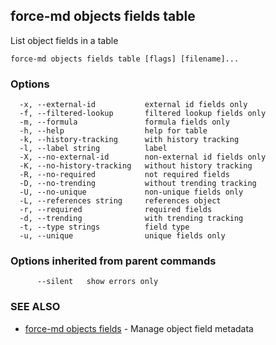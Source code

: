 ## force-md objects fields table

List object fields in a table

```
force-md objects fields table [flags] [filename]...
```

### Options

```
  -x, --external-id           external id fields only
  -f, --filtered-lookup       filtered lookup fields only
  -m, --formula               formula fields only
  -h, --help                  help for table
  -k, --history-tracking      with history tracking
  -l, --label string          label
  -X, --no-external-id        non-external id fields only
  -K, --no-history-tracking   without history tracking
  -R, --no-required           not required fields
  -D, --no-trending           without trending tracking
  -U, --no-unique             non-unique fields only
  -L, --references string     references object
  -r, --required              required fields
  -d, --trending              with trending tracking
  -t, --type strings          field type
  -u, --unique                unique fields only
```

### Options inherited from parent commands

```
      --silent   show errors only
```

### SEE ALSO

* [force-md objects fields](force-md_objects_fields.md)	 - Manage object field metadata

